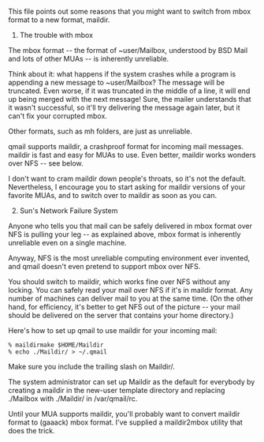This file points out some reasons that you might want to switch from
mbox format to a new format, maildir.


1. The trouble with mbox

The mbox format -- the format of ~user/Mailbox, understood by BSD Mail
and lots of other MUAs -- is inherently unreliable.

Think about it: what happens if the system crashes while a program is
appending a new message to ~user/Mailbox? The message will be truncated.
Even worse, if it was truncated in the middle of a line, it will end up
being merged with the next message! Sure, the mailer understands that it
wasn't successful, so it'll try delivering the message again later, but
it can't fix your corrupted mbox.

Other formats, such as mh folders, are just as unreliable.

qmail supports maildir, a crashproof format for incoming mail messages.
maildir is fast and easy for MUAs to use. Even better, maildir works
wonders over NFS -- see below.

I don't want to cram maildir down people's throats, so it's not the
default. Nevertheless, I encourage you to start asking for maildir
versions of your favorite MUAs, and to switch over to maildir as soon as
you can.


2. Sun's Network Failure System

Anyone who tells you that mail can be safely delivered in mbox format
over NFS is pulling your leg -- as explained above, mbox format is
inherently unreliable even on a single machine.

Anyway, NFS is the most unreliable computing environment ever invented,
and qmail doesn't even pretend to support mbox over NFS.

You should switch to maildir, which works fine over NFS without any
locking. You can safely read your mail over NFS if it's in maildir
format. Any number of machines can deliver mail to you at the same time.
(On the other hand, for efficiency, it's better to get NFS out of the
picture -- your mail should be delivered on the server that contains your
home directory.)

Here's how to set up qmail to use maildir for your incoming mail:

   ```
   % maildirmake $HOME/Maildir
   % echo ./Maildir/ > ~/.qmail
   ```

Make sure you include the trailing slash on Maildir/.

The system administrator can set up Maildir as the default for everybody
by creating a maildir in the new-user template directory and replacing
./Mailbox with ./Maildir/ in /var/qmail/rc.

Until your MUA supports maildir, you'll probably want to convert maildir
format to (gaaack) mbox format. I've supplied a maildir2mbox utility
that does the trick.
